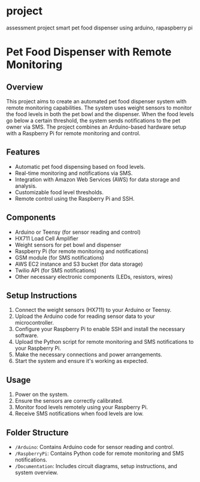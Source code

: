 # project
assessment project smart pet food dispenser using arduino, rapaspberry pi 
# Pet Food Dispenser with Remote Monitoring

## Overview

This project aims to create an automated pet food dispenser system with remote monitoring capabilities. The system uses weight sensors to monitor the food levels in both the pet bowl and the dispenser. When the food levels go below a certain threshold, the system sends notifications to the pet owner via SMS. The project combines an Arduino-based hardware setup with a Raspberry Pi for remote monitoring and control.

## Features

- Automatic pet food dispensing based on food levels.
- Real-time monitoring and notifications via SMS.
- Integration with Amazon Web Services (AWS) for data storage and analysis.
- Customizable food level thresholds.
- Remote control using the Raspberry Pi and SSH.

## Components

- Arduino or Teensy (for sensor reading and control)
- HX711 Load Cell Amplifier
- Weight sensors for pet bowl and dispenser
- Raspberry Pi (for remote monitoring and notifications)
- GSM module (for SMS notifications)
- AWS EC2 instance and S3 bucket (for data storage)
- Twilio API (for SMS notifications)
- Other necessary electronic components (LEDs, resistors, wires)

## Setup Instructions

1. Connect the weight sensors (HX711) to your Arduino or Teensy.
2. Upload the Arduino code for reading sensor data to your microcontroller.
3. Configure your Raspberry Pi to enable SSH and install the necessary software.
4. Upload the Python script for remote monitoring and SMS notifications to your Raspberry Pi.
5. Make the necessary connections and power arrangements.
6. Start the system and ensure it's working as expected.

## Usage

1. Power on the system.
2. Ensure the sensors are correctly calibrated.
3. Monitor food levels remotely using your Raspberry Pi.
4. Receive SMS notifications when food levels are low.

## Folder Structure

- `/Arduino`: Contains Arduino code for sensor reading and control.
- `/RaspberryPi`: Contains Python code for remote monitoring and SMS notifications.
- `/Documentation`: Includes circuit diagrams, setup instructions, and system overview.


